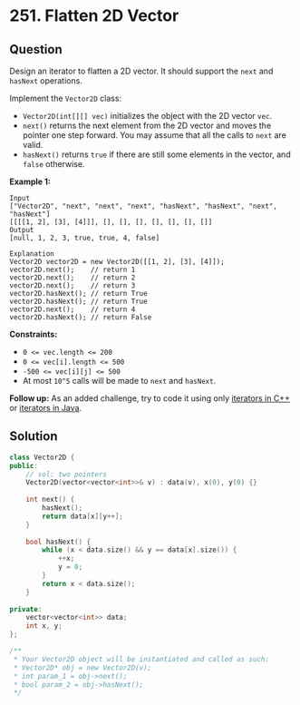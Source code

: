 # 251. Flatten 2D Vector

## Question

Design an iterator to flatten a 2D vector. It should support the `next` and `hasNext` operations.

Implement the `Vector2D` class:

* `Vector2D(int[][] vec)` initializes the object with the 2D vector `vec`.
* `next()` returns the next element from the 2D vector and moves the pointer one step forward. You may assume that all the calls to `next` are valid.
* `hasNext()` returns `true` if there are still some elements in the vector, and `false` otherwise.

**Example 1:**

```text
Input
["Vector2D", "next", "next", "next", "hasNext", "hasNext", "next", "hasNext"]
[[[[1, 2], [3], [4]]], [], [], [], [], [], [], []]
Output
[null, 1, 2, 3, true, true, 4, false]

Explanation
Vector2D vector2D = new Vector2D([[1, 2], [3], [4]]);
vector2D.next();    // return 1
vector2D.next();    // return 2
vector2D.next();    // return 3
vector2D.hasNext(); // return True
vector2D.hasNext(); // return True
vector2D.next();    // return 4
vector2D.hasNext(); // return False
```

**Constraints:**

* `0 <= vec.length <= 200`
* `0 <= vec[i].length <= 500`
* `-500 <= vec[i][j] <= 500`
* At most `10^5` calls will be made to `next` and `hasNext`.

**Follow up:** As an added challenge, try to code it using only [iterators in C++](http://www.cplusplus.com/reference/iterator/iterator/) or [iterators in Java](http://docs.oracle.com/javase/7/docs/api/java/util/Iterator.html).

## Solution

```cpp
class Vector2D {
public:
    // sol: two pointers
    Vector2D(vector<vector<int>>& v) : data(v), x(0), y(0) {}
    
    int next() {
        hasNext();
        return data[x][y++];
    }
    
    bool hasNext() {
        while (x < data.size() && y == data[x].size()) {
            ++x;
            y = 0;
        }
        return x < data.size();
    }
    
private:
    vector<vector<int>> data;
    int x, y;
};

/**
 * Your Vector2D object will be instantiated and called as such:
 * Vector2D* obj = new Vector2D(v);
 * int param_1 = obj->next();
 * bool param_2 = obj->hasNext();
 */
```

